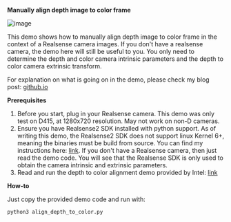 **Manually align depth image to color frame**

![image](https://github.com/TemugeB/manual_align_depth_to_color/assets/36071915/ad811c96-0320-4d22-8e2c-9f20e0d02f57)


This demo shows how to manually align depth image to color frame in the context of a Realsense camera images. If you don't have a realsense camera, the demo here will still be useful to you. You only need to determine the depth and color camera intrinsic parameters and the depth to color camera extrinsic transform.

For explanation on what is going on in the demo, please check my blog post: [github.io](https://temugeb.github.io/python/librealsense/2023/09/28/depth-color-align.html)

**Prerequisites**

1. Before you start, plug in your Realsense camera. This demo was only test on D415, at 1280x720 resolution. May not work on non-D cameras.
2. Ensure you have Realsense2 SDK installed with python support. As of writing this demo, the Realsense2 SDK does not support linux Kernel 6+, meaning the binaries must be build from source. You can find my instructions here: [link](https://gist.github.com/TemugeB/f810eeeb022e5c7afb51d09079bcda7d). If you don't have a Realsense camera, then just read the demo code. You will see that the Realsense SDK is only used to obtain the camera intrinsic and extrinsic parameters. 
3. Read and run the depth to color alignment demo provided by Intel: [link](https://github.com/IntelRealSense/librealsense/blob/master/wrappers/python/examples/align-depth2color.py)

**How-to**

Just copy the provided demo code and run with:

```python3 align_depth_to_color.py```
